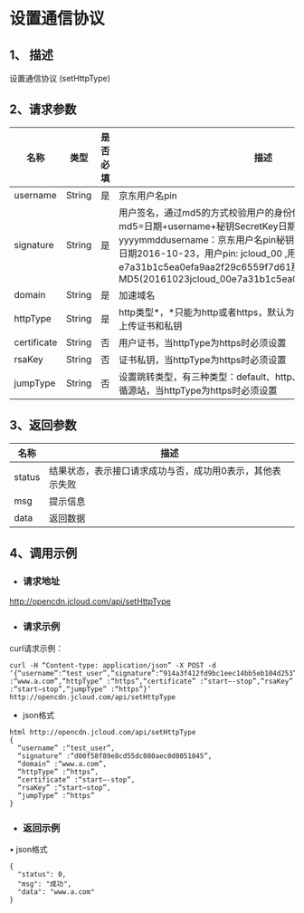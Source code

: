 # **设置通信协议**

## **1、 描述**

设置通信协议 (setHttpType)

## **2、请求参数**

| **名称**    | **类型** | **是否必填** | **描述**                                                     |
| ----------- | -------- | ------------ | ------------------------------------------------------------ |
| username    | String   | 是           | 京东用户名pin                                                |
| signature   | String   | 是           | 用户签名，通过md5的方式校验用户的身份信息，保障信息安全。  md5=日期+username+秘钥SecretKey日期：格式为 yyyymmddusername：京东用户名pin秘钥：双方约定示例：比如当前日期2016-10-23，用户pin: jcloud_00 ,用户秘钥SecretKey   ：e7a31b1c5ea0efa9aa2f29c6559f7d61那签名为MD5(20161023jcloud_00e7a31b1c5ea0efa9aa2f29c6559f7d61) |
| domain      | String   | 是           | 加速域名                                                     |
| httpType    | String   | 是           | http类型*，*只能为http或者https，默认为http。当设为https时，需要上传证书和私钥 |
| certificate | String   | 否           | 用户证书，当httpType为https时必须设置                        |
| rsaKey      | String   | 否           | 证书私钥，当httpType为https时必须设置                        |
| jumpType    | String   | 否           | 设置跳转类型，有三种类型：default、http、https；默认是default，遵循源站，当httpType为https时必须设置 |


## **3、返回参数**

| **名称** | **描述**                                                  |
| -------- | --------------------------------------------------------- |
| status   | 结果状态，表示接口请求成功与否，成功用0表示，其他表示失败 |
| msg      | 提示信息                                                  |
| data     | 返回数据                                                  |


## **4、调用示例**

- ### **请求地址**

http://opencdn.jcloud.com/api/setHttpType

- ### **请求示例**

curl请求示例： 

```
curl -H “Content-type: application/json” -X POST -d ‘{“username”:“test_user”,“signature”:“914a3f412fd9bc1eec14bb5eb104d253”,“domain” :“www.a.com”,“httpType” :“https”,“certificate” :“start—-stop”,“rsaKey” :“start—stop”,“jumpType” :“https”}’ http://opencdn.jcloud.com/api/setHttpType
```

- json格式

```
html http://opencdn.jcloud.com/api/setHttpType
{
  “username” :“test_user”, 
  “signature” :“d00f58f89e8cd55dc080aec0d8051845”, 
  “domain” :“www.a.com”, 
  “httpType” :“https”, 
  “certificate” :“start—-stop”, 
  “rsaKey” :“start—stop”, 
  “jumpType” :“https”
}
```

- ### **返回示例**

•        json格式

```
{
  "status": 0,
  "msg": "成功",
  "data": "www.a.com"
}
```
